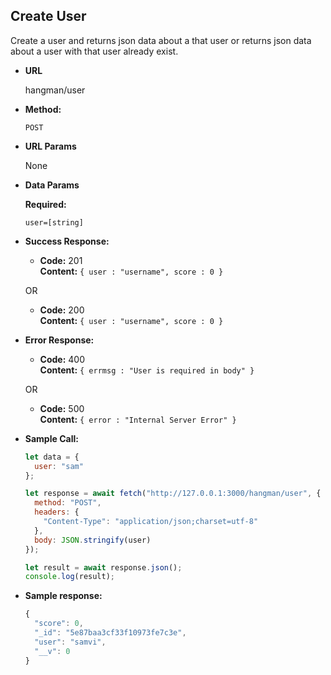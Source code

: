 ## **Create User**

Create a user and returns json data about a that user or returns json data about a user with that user already exist.

- **URL**

  hangman/user

- **Method:**

  `POST`

- **URL Params**

  None

- **Data Params**

   **Required:**
 
   `user=[string]`

- **Success Response:**

  - **Code:** 201 <br />
    **Content:** `{ user : "username", score : 0 }`

  OR

  - **Code:** 200 <br />
    **Content:** `{ user : "username", score : 0 }`

- **Error Response:**

  - **Code:** 400 <br />
    **Content:** `{ errmsg : "User is required in body" }`

  OR

  - **Code:** 500 <br />
    **Content:** `{ error : "Internal Server Error" }`

- **Sample Call:**

  ```javascript
  let data = {
    user: "sam"
  };

  let response = await fetch("http://127.0.0.1:3000/hangman/user", {
    method: "POST",
    headers: {
      "Content-Type": "application/json;charset=utf-8"
    },
    body: JSON.stringify(user)
  });

  let result = await response.json();
  console.log(result);
  ```

- **Sample response:**

  ```javascript
  {
    "score": 0,
    "_id": "5e87baa3cf33f10973fe7c3e",
    "user": "samvi",
    "__v": 0
  }
  ```
